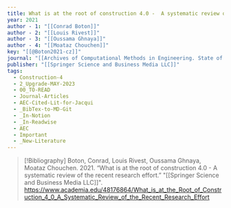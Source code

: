 ```yaml
---
title: What is at the root of construction 4.0 -  A systematic review of the recent research effort
year: 2021
author - 1: "[[Conrad Boton]]"
author - 2: "[[Louis Rivest]]"
author - 3: "[[Oussama Ghnaya]]"
author - 4: "[[Moataz Chouchen]]"
key: "[[@Boton2021-cz]]"
journal: "[[Archives of Computational Methods in Engineering. State of the Art Reviews]]"
publisher: "[[Springer Science and Business Media LLC]]"
tags:
  - Construction-4
  - 2_Upgrade-MAY-2023
  - 00_TO-READ
  - Journal-Articles
  - AEC-Cited-Lit-for-Jacqui
  - _BibTex-to-MD-Git
  - _In-Notion
  - _In-Readwise
  - AEC
  - Important
  - _New-Literature
---
```


> [!Bibliography]
> Boton, Conrad, Louis Rivest, Oussama Ghnaya, Moataz Chouchen. 2021. “What is at the root of construction 4.0 -  A systematic review of the recent research effort.” "[[Springer Science and Business Media LLC]]". https://www.academia.edu/48176864/What_is_at_the_Root_of_Construction_4_0_A_Systematic_Review_of_the_Recent_Research_Effort